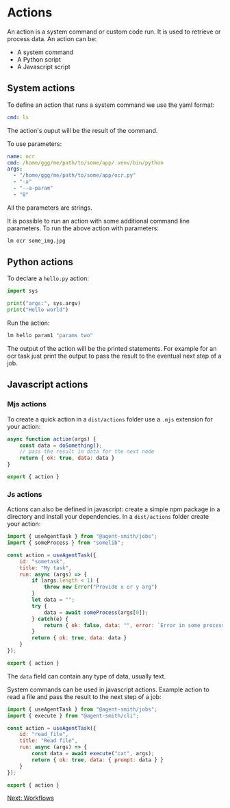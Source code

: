 # Actions

An action is a system command or custom code run. It is used to retrieve or process data. An action can be:

- A system command
- A Python script
- A Javascript script

## System actions

To define an action that runs a system command we use the
yaml format:

```yaml
cmd: ls
```

The action's ouput will be the result of the command.

To use parameters:

```yaml
name: ocr
cmd: /home/ggg/me/path/to/some/app/.venv/bin/python
args:
  - "/home/ggg/me/path/to/some/app/ocr.py"
  - "-x"
  - "--a-param"
  - "0"
```

All the parameters are strings.

It is possible to run an action with some additional command line parameters. 
To run the above action with parameters:

```bash
lm ocr some_img.jpg
```

## Python actions

To declare a `hello.py` action:

```python
import sys

print("args:", sys.argv)
print("Hello world")
```

Run the action:

```bash
lm hello param1 "params two"
```

The output of the action will be the printed statements. For example
for an ocr task just print the output to pass the result to the eventual
next step of a job.

## Javascript actions

### Mjs actions

To create a quick action in a `dist/actions` folder use a `.mjs` extension for your action:

```js
async function action(args) {
    const data = doSomething();
    // pass the result in data for the next node
    return { ok: true, data: data }
}

export { action }
```

### Js actions

Actions can also be defined in javascript: create a simple npm
package in a directory and install your dependencies. In a `dist/actions`
folder create your action:

```js
import { useAgentTask } from "@agent-smith/jobs";
import { someProcess } from "somelib";

const action = useAgentTask({
    id: "sometask",
    title: "My task",
    run: async (args) => {
        if (args.length < 1) {
            throw new Error("Provide x or y arg")
        }
        let data = "";
        try {
            data = await someProcess(args[0]);
        } catch(e) {
            return { ok: false, data: "", error: `Error in some process: ${e}` }
        }        
        return { ok: true, data: data }
    }
});

export { action }
```

The `data` field can contain any type of data, usually text.

System commands can be used in javascript actions. Example action
to read a file and pass the result to the next step of a job:


```js
import { useAgentTask } from "@agent-smith/jobs";
import { execute } from "@agent-smith/cli";

const action = useAgentTask({
    id: "read_file",
    title: "Read file",
    run: async (args) => {
        const data = await execute("cat", args);
        return { ok: true, data: { prompt: data } }
    }
});

export { action }
```

<a href="javascript:openLink('/terminal_client/workflows')">Next: Workflows</a>


